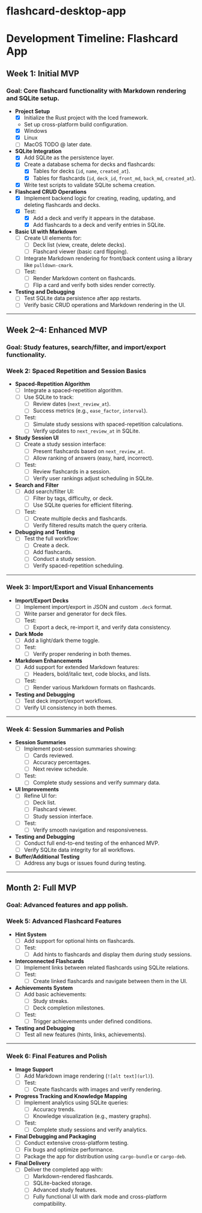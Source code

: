 # flashcard-desktop-app


# Development Timeline: Flashcard App

## **Week 1: Initial MVP**
### **Goal**: Core flashcard functionality with Markdown rendering and SQLite setup.

- **Project Setup**
  - [X] Initialize the Rust project with the Iced framework.
  - Set up cross-platform build configuration.
  - [X] Windows
  - [X] Linux
  - [ ] MacOS TODO @ later date.

- **SQLite Integration**
  - [X] Add SQLite as the persistence layer.
  - [X] Create a database schema for decks and flashcards:
    - [X] Tables for decks (`id`, `name`, `created_at`).
    - [X] Tables for flashcards (`id`, `deck_id`, `front_md`, `back_md`, `created_at`).
  - [X] Write test scripts to validate SQLite schema creation.

- **Flashcard CRUD Operations**
  - [X] Implement backend logic for creating, reading, updating, and deleting flashcards and decks.
  - [X] Test:
    - [X] Add a deck and verify it appears in the database.
    - [X] Add flashcards to a deck and verify entries in SQLite.

- **Basic UI with Markdown**
  - [ ] Create UI elements for:
    - [ ] Deck list (view, create, delete decks).
    - [ ] Flashcard viewer (basic card flipping).
  - [ ] Integrate Markdown rendering for front/back content using a library like `pulldown-cmark`.
  - [ ] Test:
    - [ ] Render Markdown content on flashcards.
    - [ ] Flip a card and verify both sides render correctly.

- **Testing and Debugging**
  - [ ] Test SQLite data persistence after app restarts.
  - [ ] Verify basic CRUD operations and Markdown rendering in the UI.

---

## **Week 2–4: Enhanced MVP**
### **Goal**: Study features, search/filter, and import/export functionality.

### **Week 2: Spaced Repetition and Session Basics**
- **Spaced-Repetition Algorithm**
  - [ ] Integrate a spaced-repetition algorithm.
  - [ ] Use SQLite to track:
    - [ ] Review dates (`next_review_at`).
    - [ ] Success metrics (e.g., `ease_factor`, `interval`).
  - [ ] Test:
    - [ ] Simulate study sessions with spaced-repetition calculations.
    - [ ] Verify updates to `next_review_at` in SQLite.

- **Study Session UI**
  - [ ] Create a study session interface:
    - [ ] Present flashcards based on `next_review_at`.
    - [ ] Allow ranking of answers (easy, hard, incorrect).
  - [ ] Test:
    - [ ] Review flashcards in a session.
    - [ ] Verify user rankings adjust scheduling in SQLite.

- **Search and Filter**
  - [ ] Add search/filter UI:
    - [ ] Filter by tags, difficulty, or deck.
    - [ ] Use SQLite queries for efficient filtering.
  - [ ] Test:
    - [ ] Create multiple decks and flashcards.
    - [ ] Verify filtered results match the query criteria.

- **Debugging and Testing**
  - [ ] Test the full workflow:
    - [ ] Create a deck.
    - [ ] Add flashcards.
    - [ ] Conduct a study session.
    - [ ] Verify spaced-repetition scheduling.

---

### **Week 3: Import/Export and Visual Enhancements**
- **Import/Export Decks**
  - [ ] Implement import/export in JSON and custom `.deck` format.
  - [ ] Write parser and generator for deck files.
  - [ ] Test:
    - [ ] Export a deck, re-import it, and verify data consistency.

- **Dark Mode**
  - [ ] Add a light/dark theme toggle.
  - [ ] Test:
    - [ ] Verify proper rendering in both themes.

- **Markdown Enhancements**
  - [ ] Add support for extended Markdown features:
    - [ ] Headers, bold/italic text, code blocks, and lists.
  - [ ] Test:
    - [ ] Render various Markdown formats on flashcards.

- **Testing and Debugging**
  - [ ] Test deck import/export workflows.
  - [ ] Verify UI consistency in both themes.

---

### **Week 4: Session Summaries and Polish**
- **Session Summaries**
  - [ ] Implement post-session summaries showing:
    - [ ] Cards reviewed.
    - [ ] Accuracy percentages.
    - [ ] Next review schedule.
  - [ ] Test:
    - [ ] Complete study sessions and verify summary data.

- **UI Improvements**
  - [ ] Refine UI for:
    - [ ] Deck list.
    - [ ] Flashcard viewer.
    - [ ] Study session interface.
  - [ ] Test:
    - [ ] Verify smooth navigation and responsiveness.

- **Testing and Debugging**
  - [ ] Conduct full end-to-end testing of the enhanced MVP.
  - [ ] Verify SQLite data integrity for all workflows.

- **Buffer/Additional Testing**
  - [ ] Address any bugs or issues found during testing.

---

## **Month 2: Full MVP**
### **Goal**: Advanced features and app polish.

### **Week 5: Advanced Flashcard Features**
- **Hint System**
  - [ ] Add support for optional hints on flashcards.
  - [ ] Test:
    - [ ] Add hints to flashcards and display them during study sessions.

- **Interconnected Flashcards**
  - [ ] Implement links between related flashcards using SQLite relations.
  - [ ] Test:
    - [ ] Create linked flashcards and navigate between them in the UI.

- **Achievements System**
  - [ ] Add basic achievements:
    - [ ] Study streaks.
    - [ ] Deck completion milestones.
  - [ ] Test:
    - [ ] Trigger achievements under defined conditions.

- **Testing and Debugging**
  - [ ] Test all new features (hints, links, achievements).

---

### **Week 6: Final Features and Polish**
- **Image Support**
  - [ ] Add Markdown image rendering (`![alt text](url)`).
  - [ ] Test:
    - [ ] Create flashcards with images and verify rendering.

- **Progress Tracking and Knowledge Mapping**
  - [ ] Implement analytics using SQLite queries:
    - [ ] Accuracy trends.
    - [ ] Knowledge visualization (e.g., mastery graphs).
  - [ ] Test:
    - [ ] Complete study sessions and verify analytics.

- **Final Debugging and Packaging**
  - [ ] Conduct extensive cross-platform testing.
  - [ ] Fix bugs and optimize performance.
  - [ ] Package the app for distribution using `cargo-bundle` or `cargo-deb`.

- **Final Delivery**
  - [ ] Deliver the completed app with:
    - [ ] Markdown-rendered flashcards.
    - [ ] SQLite-backed storage.
    - [ ] Advanced study features.
    - [ ] Fully functional UI with dark mode and cross-platform compatibility.
